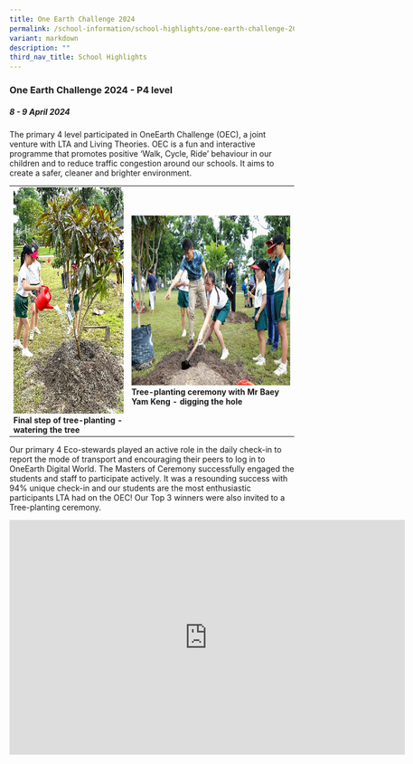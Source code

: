 ```yaml
---
title: One Earth Challenge 2024
permalink: /school-information/school-highlights/one-earth-challenge-2024/
variant: markdown
description: ""
third_nav_title: School Highlights
---
```

### One Earth Challenge 2024 - P4 level

##### 8 - 9 April 2024

The primary 4 level participated in OneEarth Challenge (OEC), a joint venture with LTA and Living Theories. OEC is a fun and interactive programme that promotes positive ‘Walk, Cycle, Ride’ behaviour in our children and to reduce traffic congestion around our schools. It aims to create a safer, cleaner and brighter environment.

<table>
<tbody><tr>
		<td><img alt="childday01" src="/images/OEC%202024/watering_the_tree.jpg" style="width:280px;height:400px;"><b>Final step of tree-planting - watering the tree</b></td>
		<td><img alt="childday02" src="/images/OEC%202024/digging_the_hole.jpg" style="width:450px;height:300px;"><b>Tree-planting ceremony with Mr Baey Yam Keng - digging the hole</b></td>
</tr></tbody></table>

Our primary 4 Eco-stewards played an active role in the daily check-in to report the mode of transport and encouraging their peers to log in to OneEarth Digital World. The Masters of Ceremony successfully engaged the students and staff to participate actively. It was a resounding success with 94% unique check-in and our students are the most enthusiastic participants LTA had on the OEC! Our Top 3 winners were also invited to a Tree-planting ceremony.

<center><iframe allowfullscreen="" allow="accelerometer; autoplay; clipboard-write; encrypted-media; gyroscope; picture-in-picture; web-share" frameborder="0" title="YouTube video player" src="https://www.youtube.com/embed/goQnUesGCrQ?si=kD5Ur-z2H4Y7fv0i" height="415" width="700"></iframe></center>